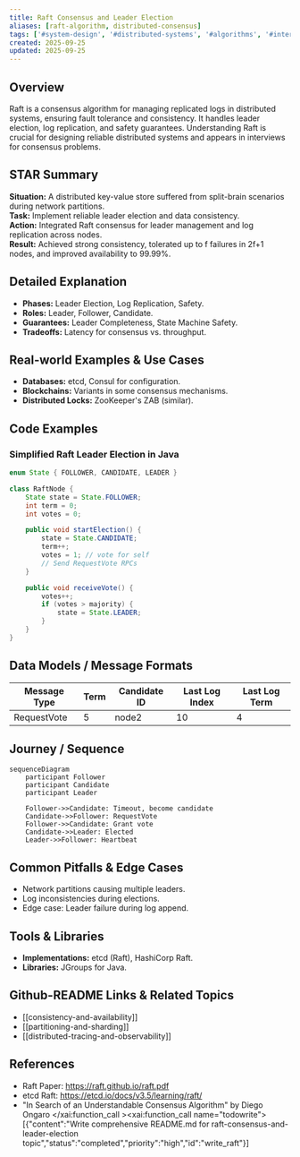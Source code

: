 ```yaml
---
title: Raft Consensus and Leader Election
aliases: [raft-algorithm, distributed-consensus]
tags: ['#system-design', '#distributed-systems', '#algorithms', '#interviews']
created: 2025-09-25
updated: 2025-09-25
---
```


## Overview
Raft is a consensus algorithm for managing replicated logs in distributed systems, ensuring fault tolerance and consistency. It handles leader election, log replication, and safety guarantees. Understanding Raft is crucial for designing reliable distributed systems and appears in interviews for consensus problems.

## STAR Summary
**Situation:** A distributed key-value store suffered from split-brain scenarios during network partitions.  
**Task:** Implement reliable leader election and data consistency.  
**Action:** Integrated Raft consensus for leader management and log replication across nodes.  
**Result:** Achieved strong consistency, tolerated up to f failures in 2f+1 nodes, and improved availability to 99.99%.

## Detailed Explanation
- **Phases:** Leader Election, Log Replication, Safety.
- **Roles:** Leader, Follower, Candidate.
- **Guarantees:** Leader Completeness, State Machine Safety.
- **Tradeoffs:** Latency for consensus vs. throughput.

## Real-world Examples & Use Cases
- **Databases:** etcd, Consul for configuration.
- **Blockchains:** Variants in some consensus mechanisms.
- **Distributed Locks:** ZooKeeper's ZAB (similar).

## Code Examples
### Simplified Raft Leader Election in Java
```java
enum State { FOLLOWER, CANDIDATE, LEADER }

class RaftNode {
    State state = State.FOLLOWER;
    int term = 0;
    int votes = 0;

    public void startElection() {
        state = State.CANDIDATE;
        term++;
        votes = 1; // vote for self
        // Send RequestVote RPCs
    }

    public void receiveVote() {
        votes++;
        if (votes > majority) {
            state = State.LEADER;
        }
    }
}
```

## Data Models / Message Formats
| Message Type | Term | Candidate ID | Last Log Index | Last Log Term |
|--------------|------|--------------|----------------|---------------|
| RequestVote  | 5    | node2        | 10             | 4             |

## Journey / Sequence
```mermaid
sequenceDiagram
    participant Follower
    participant Candidate
    participant Leader

    Follower->>Candidate: Timeout, become candidate
    Candidate->>Follower: RequestVote
    Follower->>Candidate: Grant vote
    Candidate->>Leader: Elected
    Leader->>Follower: Heartbeat
```

## Common Pitfalls & Edge Cases
- Network partitions causing multiple leaders.
- Log inconsistencies during elections.
- Edge case: Leader failure during log append.

## Tools & Libraries
- **Implementations:** etcd (Raft), HashiCorp Raft.
- **Libraries:** JGroups for Java.

## Github-README Links & Related Topics
- [[consistency-and-availability]]
- [[partitioning-and-sharding]]
- [[distributed-tracing-and-observability]]

## References
- Raft Paper: https://raft.github.io/raft.pdf
- etcd Raft: https://etcd.io/docs/v3.5/learning/raft/
- "In Search of an Understandable Consensus Algorithm" by Diego Ongaro</content>
</xai:function_call ><xai:function_call name="todowrite">
<parameter name="todos">[{"content":"Write comprehensive README.md for raft-consensus-and-leader-election topic","status":"completed","priority":"high","id":"write_raft"}]